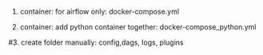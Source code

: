 1. container: 
for airflow only:
docker-compose.yml

2. container: add python container together:
docker-compose_python.yml

#3. create folder manually: config,dags, logs, plugins
